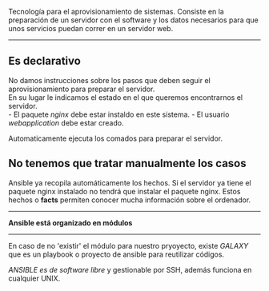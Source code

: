 <title> Ansible. </title>

Tecnología para el aprovisionamiento de sistemas. 
Consiste en la preparación de un servidor con el software y los datos necesarios para que unos servicios puedan correr en un servidor web. 
<hr>
<h2> Es declarativo </h2>
No damos instrucciones sobre los pasos que deben seguir el aprovisionamiento para preparar el servidor. <br>
En su lugar le indicamos el estado en el que queremos encontrarnos el servidor. <br>
    - El paquete <i>nginx</i> debe estar instaldo en este sistema.
    - El usuario <i>webapplication</i> debe estar creado.

Automaticamente ejecuta los comados para preparar el servidor.

<h2> No tenemos que tratar manualmente los casos </h2>
Ansible ya recopila automáticamente los hechos. 
Si el servidor ya tiene el paquete nginx instalado no tendrá que instalar el paquete nginx. 
Estos hechos o <b>facts</b> permiten conocer mucha información sobre el ordenador.

<hr>
<strong>Ansible está organizado en módulos</strong>
<hr>

En caso de no 'existir' el módulo para nuestro pryoyecto, existe <i>GALAXY</i> que es un playbook o proyecto de ansible para reutilizar códigos.

<i>ANSIBLE es de software libre</i> y gestionable por SSH, además funciona en cualquier UNIX. <br>


